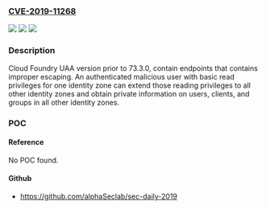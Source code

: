 ### [CVE-2019-11268](https://cve.mitre.org/cgi-bin/cvename.cgi?name=CVE-2019-11268)
![](https://img.shields.io/static/v1?label=Product&message=UAA%20Release%20(OSS)&color=blue)
![](https://img.shields.io/static/v1?label=Version&message=n%2Fa&color=blue)
![](https://img.shields.io/static/v1?label=Vulnerability&message=CWE-200%3A%20Information%20Exposure&color=brighgreen)

### Description

Cloud Foundry UAA version prior to 73.3.0, contain endpoints that contains improper escaping. An authenticated malicious user with basic read privileges for one identity zone can extend those reading privileges to all other identity zones and obtain private information on users, clients, and groups in all other identity zones.

### POC

#### Reference
No POC found.

#### Github
- https://github.com/alphaSeclab/sec-daily-2019

